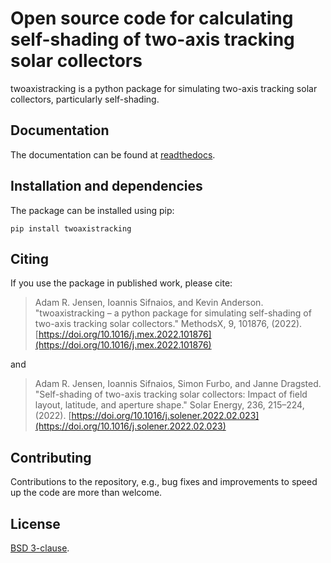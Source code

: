 # Open source code for calculating self-shading of two-axis tracking solar collectors
twoaxistracking is a python package for simulating two-axis tracking solar collectors, particularly self-shading.

## Documentation
The documentation can be found at [readthedocs](https://twoaxistracking.readthedocs.io/).

## Installation and dependencies
The package can be installed using pip:

    pip install twoaxistracking

## Citing
If you use the package in published work, please cite:
> Adam R. Jensen, Ioannis Sifnaios, and Kevin Anderson. "twoaxistracking – a python package for simulating
> self-shading of two-axis tracking solar collectors." MethodsX, 9, 101876, (2022).
> [https://doi.org/10.1016/j.mex.2022.101876](https://doi.org/10.1016/j.mex.2022.101876)

and

> Adam R. Jensen, Ioannis Sifnaios, Simon Furbo, and Janne Dragsted. "Self-shading of two-axis
> tracking solar collectors: Impact of field layout, latitude, and aperture shape." Solar
> Energy, 236, 215–224, (2022). [https://doi.org/10.1016/j.solener.2022.02.023](https://doi.org/10.1016/j.solener.2022.02.023)

## Contributing
Contributions to the repository, e.g., bug fixes and improvements to speed up the code are more than welcome.

## License
[BSD 3-clause](LICENSE).
